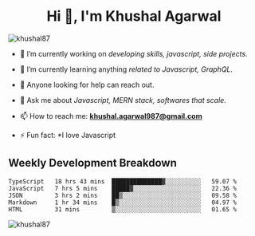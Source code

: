 <h1 align="center">Hi 👋, I'm Khushal Agarwal</h1>


<p align="left"> <img src="https://komarev.com/ghpvc/?username=khushal87&label=Profile Views&color=green&style=plastic" alt="khushal87" /> </p>

- 🔭 I’m currently working on *developing skills, javascript, side projects*.

- 🌱 I’m currently learning anything *related to Javascript, GraphQL.*

- 🤔 Anyone looking for help can reach out.

- 💬 Ask me about *Javascript, MERN stack, softwares that scale.*

- 📫 How to reach me: **khushal.agarwal987@gmail.com**

- ⚡ Fun fact: *I love Javascript 




## Weekly Development Breakdown
<!--START_SECTION:waka-->
```text
TypeScript   18 hrs 43 mins  ██████████████▓░░░░░░░░░░   59.07 % 
JavaScript   7 hrs 5 mins    █████▓░░░░░░░░░░░░░░░░░░░   22.36 % 
JSON         3 hrs 2 mins    ██▒░░░░░░░░░░░░░░░░░░░░░░   09.58 % 
Markdown     1 hr 34 mins    █▒░░░░░░░░░░░░░░░░░░░░░░░   04.97 % 
HTML         31 mins         ▒░░░░░░░░░░░░░░░░░░░░░░░░   01.65 % 
```
<!--END_SECTION:waka-->
<p><img align="center" src="https://github-readme-stats.vercel.app/api?username=khushal87&count_private=true&show_icons=true" alt="khushal87"/></p>
